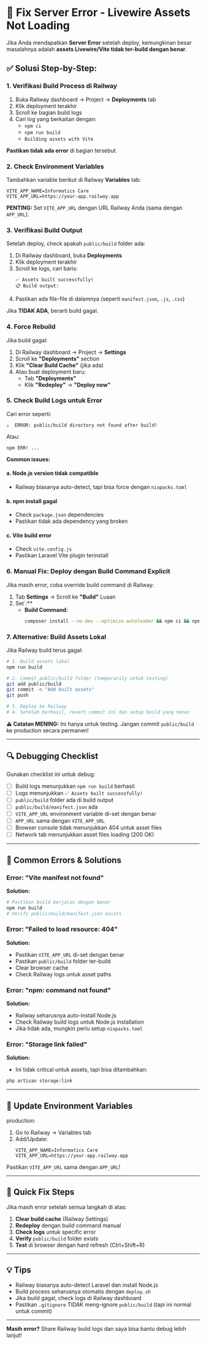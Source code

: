 # 🔧 Fix Server Error - Livewire Assets Not Loading

Jika Anda mendapatkan **Server Error** setelah deploy, kemungkinan besar masalahnya adalah **assets Livewire/Vite tidak ter-build dengan benar**.

## ✅ Solusi Step-by-Step:

### 1. Verifikasi Build Process di Railway

1. Buka Railway dashboard → Project → **Deployments** tab
2. Klik deployment terakhir
3. Scroll ke bagian build logs
4. Cari log yang berkaitan dengan:
    - `npm ci`
    - `npm run build`
    - `Building assets with Vite`

**Pastikan tidak ada error** di bagian tersebut.

### 2. Check Environment Variables

Tambahkan variable berikut di Railway **Variables** tab:

```
VITE_APP_NAME=Informatics Care
VITE_APP_URL=https://your-app.railway.app
```

**PENTING:** Set `VITE_APP_URL` dengan URL Railway Anda (sama dengan `APP_URL`).

### 3. Verifikasi Build Output

Setelah deploy, check apakah `public/build` folder ada:

1. Di Railway dashboard, buka **Deployments**
2. Klik deployment terakhir
3. Scroll ke logs, cari baris:
    ```
    ✅ Assets built successfully!
    📋 Build output:
    ```
4. Pastikan ada file-file di dalamnya (seperti `manifest.json`, `.js`, `.css`)

Jika **TIDAK ADA**, berarti build gagal.

### 4. Force Rebuild

Jika build gagal:

1. Di Railway dashboard → Project → **Settings**
2. Scroll ke **"Deployments"** section
3. Klik **"Clear Build Cache"** (jika ada)
4. Atau buat deployment baru:
    - Tab **"Deployments"**
    - Klik **"Redeploy"** → **"Deploy now"**

### 5. Check Build Logs untuk Error

Cari error seperti:

```
⚠️  ERROR: public/build directory not found after build!
```

Atau:

```
npm ERR! ...
```

**Common issues:**

#### a. Node.js version tidak compatible

-   Railway biasanya auto-detect, tapi bisa force dengan `nixpacks.toml`

#### b. npm install gagal

-   Check `package.json` dependencies
-   Pastikan tidak ada dependency yang broken

#### c. Vite build error

-   Check `vite.config.js`
-   Pastikan Laravel Vite plugin terinstall

### 6. Manual Fix: Deploy dengan Build Command Explicit

Jika masih error, coba override build command di Railway:

1. Tab **Settings** → Scroll ke **"Build"** Luaan
2. Set`:\*\*
    - **Build Command:**
        ```bash
        composer install --no-dev --optimize-autoloader && npm ci && npm run build && php artisan storage:link && php artisan config:cache && php artisan route:cache && php artisan view:cache
        ```

### 7. Alternative: Build Assets Lokal

Jika Railway build terus gagal:

```bash
# 1. Build assets lokal
npm run build

# 2. Commit public/build folder (temporarily untuk testing)
git add public/build
git commit -m "Add built assets"
git push

# 3. Deploy ke Railway
# 4. Setelah berhasil, revert commit ini dan setup build yang benar
```

**⚠️ Catatan MENING:** Ini hanya untuk testing. Jangan commit `public/build` ke production secara permanen!

---

## 🔍 Debugging Checklist

Gunakan checklist ini untuk debug:

-   [ ] Build logs menunjukkan `npm run build` berhasil
-   [ ] Logs menunjukkan `✅ Assets built successfully!`
-   [ ] `public/build` folder ada di build output
-   [ ] `public/build/manifest.json` ada
-   [ ] `VITE_APP_URL` environment variable di-set dengan benar
-   [ ] `APP_URL` sama dengan `VITE_APP_URL`
-   [ ] Browser console tidak menunjukkan 404 untuk asset files
-   [ ] Network tab menunjukkan asset files loading (200 OK)

---

## 🐛 Common Errors & Solutions

### Error: "Vite manifest not found"

**Solution:**

```bash
# Pastikan build berjalan dengan benar
npm run build
# Verify public/build/manifest.json exists
```

### Error: "Failed to load resource: 404"

**Solution:**

-   Pastikan `VITE_APP_URL` di-set dengan benar
-   Pastikan `public/build` folder ter-build
-   Clear browser cache
-   Check Railway logs untuk asset paths

### Error: "npm: command not found"

**Solution:**

-   Railway seharusnya auto-install Node.js
-   Check Railway build logs untuk Node.js installation
-   Jika tidak ada, mungkin perlu setup `nixpacks.toml`

### Error: "Storage link failed"

**Solution:**

-   Ini tidak critical untuk assets, tapi bisa ditambahkan:

```bash
php artisan storage:link
```

---

## 📝 Update Environment Variables

production:

1. Go to Railway → Variables tab
2. Add/Update:
    ```
    VITE_APP_NAME=Informatics Care
    VITE_APP_URL=https://your-app.railway.app
    ```

Pastikan `VITE_APP_URL` sama dengan `APP_URL`!

---

## 🎯 Quick Fix Steps

Jika masih error setelah semua langkah di atas:

1. **Clear build cache** (Railway Settings)
2. **Redeploy** dengan build command manual
3. **Check logs** untuk specific error
4. **Verify** `public/build` folder exists
5. **Test** di browser dengan hard refresh (Ctrl+Shift+R)

---

## 💡 Tips

-   Railway biasanya auto-detect Laravel dan install Node.js
-   Build process seharusnya otomatis dengan `deploy.sh`
-   Jika build gagal, check logs di Railway dashboard
-   Pastikan `.gitignore` TIDAK meng-ignore `public/build` (tapi ini normal untuk commit)

---

**Masih error?** Share Railway build logs dan saya bisa bantu debug lebih lanjut!
